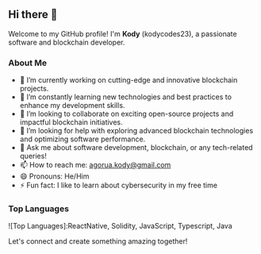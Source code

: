 ## Hi there 👋

Welcome to my GitHub profile! I'm **Kody** (kodycodes23), a passionate software and blockchain developer.

### About Me

- 🔭 I’m currently working on cutting-edge and innovative blockchain projects.
- 🌱 I’m constantly learning new technologies and best practices to enhance my development skills.
- 👯 I’m looking to collaborate on exciting open-source projects and impactful blockchain initiatives.
- 🤔 I’m looking for help with exploring advanced blockchain technologies and optimizing software performance.
- 💬 Ask me about software development, blockchain, or any tech-related queries!
- 📫 How to reach me: agorua.kody@gmail.com 
- 😄 Pronouns: He/Him
- ⚡ Fun fact: I like to learn about cybersecurity in my free time



### Top Languages

![Top Languages]:ReactNative, Solidity, JavaScript, Typescript, Java

Let's connect and create something amazing together!
